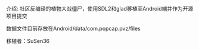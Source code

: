 介绍:
社区反编译的植物大战僵尸，使用SDL2和glad移植至Android端并作为开源项目提交

数据文件目前存放在Android/data/com.popcap.pvz/files

移植者：SuSen36
